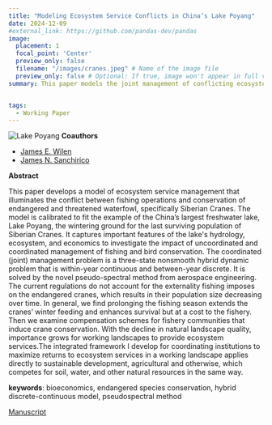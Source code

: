 ```yaml
---
title: "Modeling Ecosystem Service Conflicts in China’s Lake Poyang" 
date: 2024-12-09
#external_link: https://github.com/pandas-dev/pandas
image:
  placement: 1
  focal_point: 'Center'
  preview_only: false
  filename: "/images/cranes.jpeg" # Name of the image file
  preview_only: false # Optional: If true, image won't appear in full view
summary: This paper models the joint management of conflicting ecosystem services in working landscapes, focusing on Lake Poyang where local fishing practices affect Siberian Crane habitats.


tags:
  - Working Paper
---
```

![Lake Poyang](/images/cranes.jpeg "Siberian Cranes wintering in Lake Poyang, photo by Haiyan Zhou")
__Coauthors__
- [James E. Wilen](https://are.ucdavis.edu/people/faculty/emeriti/james-wilen/)  
- [James N. Sanchirico](https://jamesnsanchirico.com/)

__Abstract__

This paper develops a model of ecosystem service management that illuminates the conflict between fishing operations and conservation of endangered and threatened waterfowl, specifically Siberian Cranes. The model is calibrated to fit the example of the China’s largest freshwater lake, Lake Poyang, the wintering ground for the last surviving population of Siberian Cranes. It captures important features of the lake's hydrology, ecosystem, and economics to investigate the impact of uncoordinated and coordinated management of fishing and bird conservation.  The coordinated (joint) management problem is a three-state nonsmooth hybrid dynamic problem that is within-year continuous and between-year discrete. It is solved by the novel pseudo-spectral method from aerospace engineering. The current regulations do not account for the externality fishing imposes on the endangered cranes, which results in their population size decreasing over time. In general, we find prolonging the fishing season extends the cranes’ winter feeding and enhances survival but at a cost to the fishery. Then we examine compensation schemes for fishery communities that induce crane conservation. With the decline in natural landscape quality, importance grows for working landscapes to provide ecosystem services.The integrated framework I develop for coordinating institutions to maximize returns to ecosystem services in a working landscape applies directly to sustainable development, agricultural and otherwise, which competes for soil, water, and other natural resources in the same way.



__keywords__: bioeconomics, endangered species conservation, hybrid discrete-continuous model, pseudospectral method

[Manuscript](research/lake_poyang_XW.pdf)

<!--more-->
